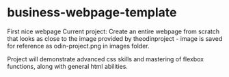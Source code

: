# business-webpage-template

First nice webpage
Current project: Create an entire webpage from scratch that looks as close to the image provided by theodinproject - image is saved for reference as odin-project.png in images folder.

Project will demonstrate advanced css skills and mastering of flexbox functions, along with general html abilities.
